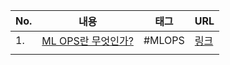 | No. | 내용                                             | 태그   | URL                                                  |
| --- | ------------------------------------------------ | ------ | ---------------------------------------------------- |
| 1.  | [ML OPS란 무엇인가?]() | #MLOPS | [링크](https://www.databricks.com/kr/glossary/mlops) |
|     |                                                  |        |                                                      |
